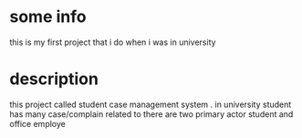 # some info
this is my first project that i do when i was  in university

# description
this project called student case management system .
 in university student has many case/complain  related to 
there are two  primary  actor student  and office employe
 
